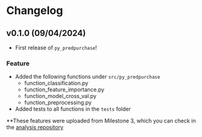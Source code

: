 # Changelog

<!--next-version-placeholder-->

## v0.1.0 (09/04/2024)

- First release of `py_predpurchase`!
### Feature
* Added the following functions under ```src/py_predpurchase```
    * function_classification.py
    * function_feature_importance.py
    * function_model_cross_val.py
    * function_preprocessing.py
* Added tests to all functions in the ```tests``` folder

**These features were uploaded from Milestone 3, which you can check in the [analysis repository](https://github.com/DSCI-310-2024/DSCI-310_Group-Project_Group8_Purchasing-Intent-Analysis)